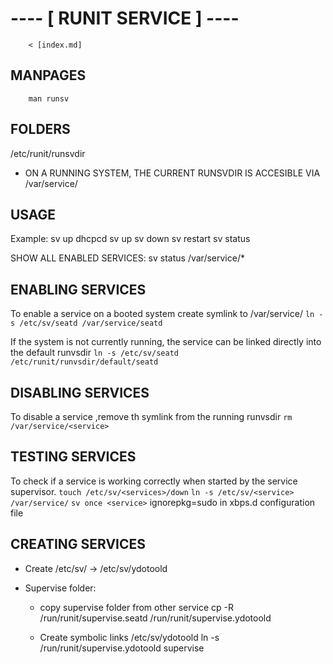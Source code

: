 # ---- [ RUNIT SERVICE ] ----
	
		< [index.md]
## MANPAGES
		man runsv

## FOLDERS 
  /etc/runit/runsvdir

  * ON A RUNNING SYSTEM, THE CURRENT RUNSVDIR IS ACCESIBLE VIA 
        /var/service/

## USAGE 
  Example: sv up dhcpcd 
           sv up <services> 
           sv down <services>
           sv restart <services>
           sv status <services>

  SHOW ALL ENABLED SERVICES:
           sv status /var/service/*

## ENABLING SERVICES
  To enable a service on a booted system create
  symlink to /var/service/
         `ln -s /etc/sv/seatd /var/service/seatd`

   If the system is not currently running, the service can be linked 
   directly into the default runvsdir
          `ln -s /etc/sv/seatd  /etc/runit/runvsdir/default/seatd`


## DISABLING SERVICES 
   To disable a service ,remove th symlink from the running runvsdir
          `rm /var/service/<service>`

## TESTING SERVICES  
   To check if a service is working correctly when started by the service 
   supervisor.
           `touch /etc/sv/<services>/down`
           `ln -s /etc/sv/<service> /var/service/`
           `sv once <service>`
   ignorepkg=sudo          in xbps.d configuration file



## CREATING SERVICES 
 * Create /etc/sv/<service> → /etc/sv/ydotoold

 * Supervise folder:
     - copy supervise folder from other service 
       cp -R /run/runit/supervise.seatd /run/runit/supervise.ydotoold

     - Create symbolic links /etc/sv/ydotoold
       ln -s /run/runit/supervise.ydotoold supervise

